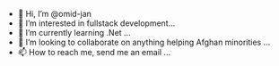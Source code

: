 - 👋 Hi, I’m @omid-jan
- 👀 I’m interested in fullstack development...
- 🌱 I’m currently learning .Net ...
- 💞️ I’m looking to collaborate on anything helping Afghan minorities ...
- 📫 How to reach me, send me an email ...

<!---
omid-jan/omid-jan is a ✨ special ✨ repository because its `README.md` (this file) appears on your GitHub profile.
You can click the Preview link to take a look at your changes.
--->
